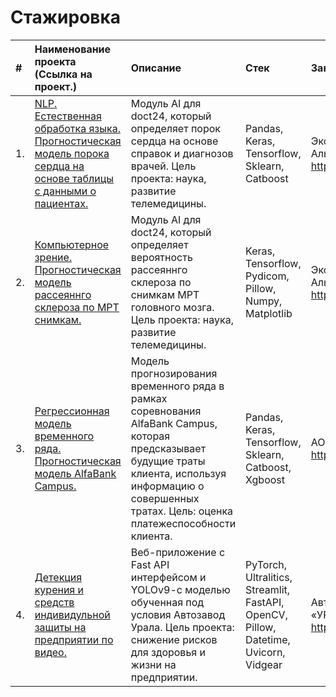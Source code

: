 # Стажировка

| #  | Наименование проекта (Cсылка на проект.)  | Описание  | Стек | Заказчик | Дедлайн | Статус |
|:-|:-|:-|:-|:-|:-|:-|
| 1.|<a href='https://github.com/DmitryTatarintsev/internship/tree/main/vps_folder'>NLP. Естественная обработка языка. Прогностическая модель порока сердца на основе таблицы с данными о пациентах.</a> |Модуль AI для doct24, который определяет порок сердца на основе справок и диагнозов врачей. Цель проекта: наука, развитие телемедицины. |Pandas, Keras, Tensorflow, Sklearn, Catboost| Экосистема Альфа https://salfa.ru/| 07.03 - 07.06.2023| **Завершено**|
| 2.|<a href='https://github.com/DmitryTatarintsev/internship/tree/main/multiple_sclerosis'>Компьютерное зрение. Прогностическая модель рассеяннго склероза по МРТ снимкам.</a> |Модуль AI для doct24, который определяет вероятность рассеяннго склероза по снимкам МРТ головного мозга. Цель проекта: наука, развитие телемедицины. |Keras, Tensorflow, Pydicom, Pillow, Numpy, Matplotlib| Экосистема Альфа https://salfa.ru/| 10.08 - 15.11.2023| **Завершено**|
| 3.|<a href='https://github.com/DmitryTatarintsev/internship/tree/main/AlfaBankCampus'>Регрессионная модель временного ряда. Прогностическая модель AlfaBank Campus.</a> |Модель прогнозирования временного ряда в рамках соревнования AlfaBank Campus, которая предсказывает будущие траты клиента, используя информацию о совершенных тратах. Цель: оценка платежеспособности клиента. |Pandas, Keras, Tensorflow, Sklearn, Catboost, Xgboost| АО «Альфа-Банк» https://alfabank.ru/| 01.09 - 20.09.2023| **Завершено**|
| 4.|<a href='https://github.com/DmitryTatarintsev/internship/tree/main/siz_detection'>Детекция курения и средств индивидульной защиты на предприятии по видео.</a> | Веб-приложение с Fast API интерфейсом и YOLOv9-c моделью обученная под условия Автозавод Урала. Цель проекта: снижение рисков для здоровья и жизни на предприятии. |PyTorch, Ultralitics, Streamlit, FastAPI, OpenCV, Pillow, Datetime, Uvicorn, Vidgear| Автозавод «УРАЛ» https://uralaz.ru/| 07.02 - 01.05.2024| **Завершено**|



